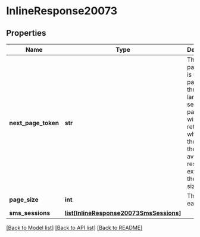 # InlineResponse20073

## Properties
Name | Type | Description | Notes
------------ | ------------- | ------------- | -------------
**next_page_token** | **str** | The next page token is used to paginate through large result sets. A next page token will be returned whenever the set of the available result list exceeds the page size. | [optional] 
**page_size** | **int** | The size of each page. | [optional] 
**sms_sessions** | [**list[InlineResponse20073SmsSessions]**](InlineResponse20073SmsSessions.md) |  | [optional] 

[[Back to Model list]](../README.md#documentation-for-models) [[Back to API list]](../README.md#documentation-for-api-endpoints) [[Back to README]](../README.md)

